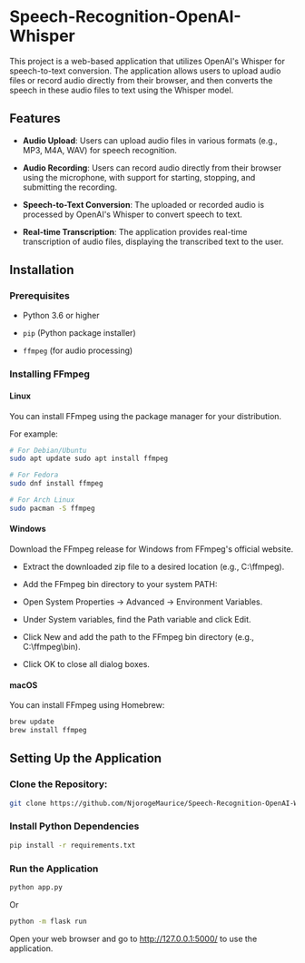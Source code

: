 # Speech-Recognition-OpenAI-Whisper
This project is a web-based application that utilizes OpenAI's Whisper for speech-to-text conversion. The application allows users to upload audio files or record audio directly from their browser, and then converts the speech in these audio files to text using the Whisper model.

## Features 

- **Audio Upload**: Users can upload audio files in various formats (e.g., MP3, M4A, WAV) for speech recognition. 

- **Audio Recording**: Users can record audio directly from their browser using the microphone, with support for starting, stopping, and submitting the recording.

- **Speech-to-Text Conversion**: The uploaded or recorded audio is processed by OpenAI's Whisper to convert speech to text.

- **Real-time Transcription**: The application provides real-time transcription of audio files, displaying the transcribed text to the user.

## Installation 

### Prerequisites 

- Python 3.6 or higher

- `pip` (Python package installer)

- `ffmpeg` (for audio processing)

### Installing FFmpeg 

#### Linux 

You can install FFmpeg using the package manager for your distribution. 

For example: 

```bash
# For Debian/Ubuntu
sudo apt update sudo apt install ffmpeg

# For Fedora
sudo dnf install ffmpeg

# For Arch Linux
sudo pacman -S ffmpeg
```
#### Windows

Download the FFmpeg release for Windows from FFmpeg's official website.

- Extract the downloaded zip file to a desired location (e.g., C:\ffmpeg).

- Add the FFmpeg bin directory to your system PATH:

- Open System Properties -> Advanced -> Environment Variables.

- Under System variables, find the Path variable and click Edit.

- Click New and add the path to the FFmpeg bin directory (e.g., C:\ffmpeg\bin).

- Click OK to close all dialog boxes.

#### macOS

You can install FFmpeg using Homebrew:

```bash
brew update
brew install ffmpeg
```

## Setting Up the Application

### Clone the Repository:

```bash
git clone https://github.com/NjorogeMaurice/Speech-Recognition-OpenAI-Whisper.git
```

### Install Python Dependencies

```bash
pip install -r requirements.txt
```

### Run the Application

```bash
python app.py
```

Or

```bash
python -m flask run
```

Open your web browser and go to http://127.0.0.1:5000/ to use the application.






